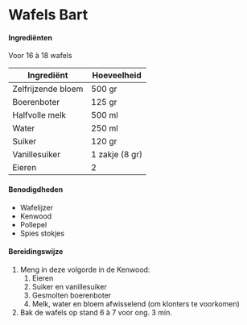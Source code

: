 # Wafels Bart

#### Ingrediënten

Voor 16 à 18 wafels

| Ingrediënt         | Hoeveelheid    |
| ------------------ | -------------- |
| Zelfrijzende bloem | 500 gr         |
| Boerenboter        | 125 gr         |
| Halfvolle melk     | 500 ml         |
| Water              | 250 ml         |
| Suiker             | 120 gr         |
| Vanillesuiker      | 1 zakje (8 gr) |
| Eieren             | 2              |

#### Benodigdheden

- Wafelijzer
- Kenwood
- Pollepel
- Spies stokjes

#### Bereidingswijze

1. Meng in deze volgorde in de Kenwood:
   1. Eieren
   2. Suiker en vanillesuiker
   3. Gesmolten boerenboter
   4. Melk, water en bloem afwisselend (om klonters te voorkomen)
2. Bak de wafels op stand 6 à 7 voor ong. 3 min.
